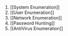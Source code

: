 1. [[System Enumeration]]
2. [[User Enumeration]]
3. [[Network Enumeration]]
4. [[Password Hunting]]
5. [[AntiVirus Enumeration]]
